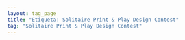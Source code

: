```yaml
---
layout: tag_page
title: "Etiqueta: Solitaire Print & Play Design Contest"
tag: "Solitaire Print & Play Design Contest"
---
```

